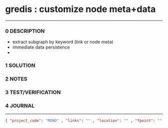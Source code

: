 # gredis : customize node meta+data
--------------------------------
### 0 DESCRIPTION
- extract subgraph by keyword (link or node meta)
- immediate data persistence
-

### 1 SOLUTION


### 2 NOTES


### 3 TEST/VERIFICATION


### 4 JOURNAL



--------------------------------
```json
{ "project_code": "MONO" , "links": "" , "location": "" , "fpoint": "" }
```
